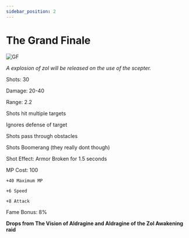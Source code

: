 ```yaml
---
sidebar_position: 2
---
```


# The Grand Finale

![GF](https://vwiki.valorserver.com/api/item/picture/the%20grand%20finale)

<i>A explosion of zol will be released on the use of the scepter.</i>

Shots: 30

Damage: 20-40

Range: 2.2

Shots hit multiple targets

Ignores defense of target

Shots pass through obstacles

Shots Boomerang (they really dont though)

Shot Effect: Armor Broken for 1.5 seconds

MP Cost: 100

    +40 Maximum MP

    +6 Speed
    
    +8 Attack

Fame Bonus: 8%

**Drops from The Vision of Aldragine and Aldragine of the Zol Awakening raid**
